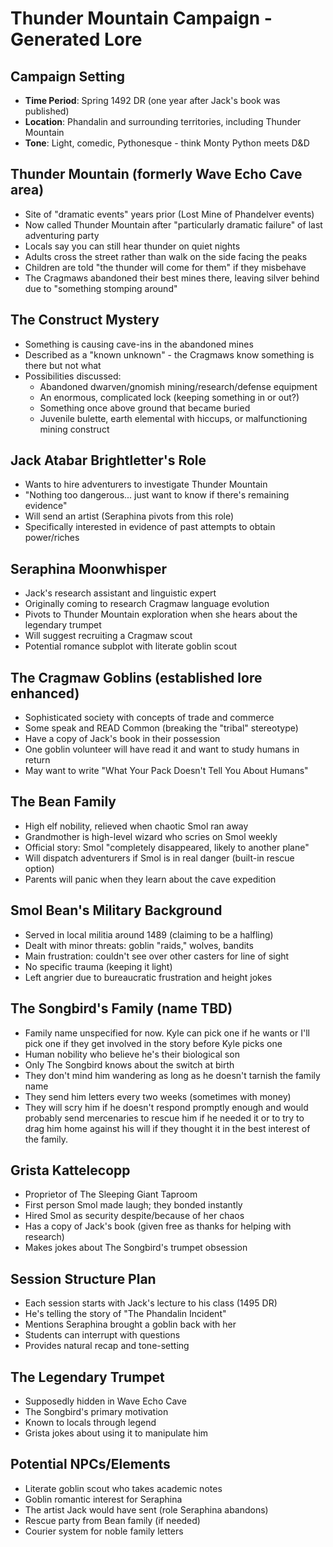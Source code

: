 # Thunder Mountain Campaign - Generated Lore

## Campaign Setting
- **Time Period**: Spring 1492 DR (one year after Jack's book was published)
- **Location**: Phandalin and surrounding territories, including Thunder Mountain
- **Tone**: Light, comedic, Pythonesque - think Monty Python meets D&D

## Thunder Mountain (formerly Wave Echo Cave area)
- Site of "dramatic events" years prior (Lost Mine of Phandelver events)
- Now called Thunder Mountain after "particularly dramatic failure" of last adventuring party
- Locals say you can still hear thunder on quiet nights
- Adults cross the street rather than walk on the side facing the peaks
- Children are told "the thunder will come for them" if they misbehave
- The Cragmaws abandoned their best mines there, leaving silver behind due to "something stomping around"

## The Construct Mystery
- Something is causing cave-ins in the abandoned mines
- Described as a "known unknown" - the Cragmaws know something is there but not what
- Possibilities discussed:
  - Abandoned dwarven/gnomish mining/research/defense equipment
  - An enormous, complicated lock (keeping something in or out?)
  - Something once above ground that became buried
  - Juvenile bulette, earth elemental with hiccups, or malfunctioning mining construct

## Jack Atabar Brightletter's Role
- Wants to hire adventurers to investigate Thunder Mountain
- "Nothing too dangerous... just want to know if there's remaining evidence"
- Will send an artist (Seraphina pivots from this role)
- Specifically interested in evidence of past attempts to obtain power/riches

## Seraphina Moonwhisper
- Jack's research assistant and linguistic expert
- Originally coming to research Cragmaw language evolution
- Pivots to Thunder Mountain exploration when she hears about the legendary trumpet
- Will suggest recruiting a Cragmaw scout
- Potential romance subplot with literate goblin scout

## The Cragmaw Goblins (established lore enhanced)
- Sophisticated society with concepts of trade and commerce
- Some speak and READ Common (breaking the "tribal" stereotype)
- Have a copy of Jack's book in their possession
- One goblin volunteer will have read it and want to study humans in return
- May want to write "What Your Pack Doesn't Tell You About Humans"

## The Bean Family
- High elf nobility, relieved when chaotic Smol ran away
- Grandmother is high-level wizard who scries on Smol weekly
- Official story: Smol "completely disappeared, likely to another plane"
- Will dispatch adventurers if Smol is in real danger (built-in rescue option)
- Parents will panic when they learn about the cave expedition

## Smol Bean's Military Background
- Served in local militia around 1489 (claiming to be a halfling)
- Dealt with minor threats: goblin "raids," wolves, bandits
- Main frustration: couldn't see over other casters for line of sight
- No specific trauma (keeping it light)
- Left angrier due to bureaucratic frustration and height jokes

## The Songbird's Family (name TBD)
- Family name unspecified for now. Kyle can pick one if he wants or I'll pick one if they get involved in the story before Kyle picks one
- Human nobility who believe he's their biological son
- Only The Songbird knows about the switch at birth
- They don't mind him wandering as long as he doesn't tarnish the family name
- They send him letters every two weeks (sometimes with money)
- They will scry him if he doesn't respond promptly enough and would probably send mercenaries to rescue him if he needed it or to try to drag him home against his will if they thought it in the best interest of the family.

## Grista Kattelecopp
- Proprietor of The Sleeping Giant Taproom
- First person Smol made laugh; they bonded instantly
- Hired Smol as security despite/because of her chaos
- Has a copy of Jack's book (given free as thanks for helping with research)
- Makes jokes about The Songbird's trumpet obsession

## Session Structure Plan
- Each session starts with Jack's lecture to his class (1495 DR)
- He's telling the story of "The Phandalin Incident"
- Mentions Seraphina brought a goblin back with her
- Students can interrupt with questions
- Provides natural recap and tone-setting

## The Legendary Trumpet
- Supposedly hidden in Wave Echo Cave
- The Songbird's primary motivation
- Known to locals through legend
- Grista jokes about using it to manipulate him

## Potential NPCs/Elements
- Literate goblin scout who takes academic notes
- Goblin romantic interest for Seraphina
- The artist Jack would have sent (role Seraphina abandons)
- Rescue party from Bean family (if needed)
- Courier system for noble family letters
